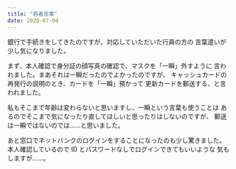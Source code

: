 ```yaml
---
title: "若者言葉"
date: 2020-07-04
---
```


銀行で手続きをしてきたのですが、対応していただいた行員の方の
言葉遣いが少し気になりました。

まず、本人確認で身分証の顔写真の確認で、マスクを「一瞬」外すように
言われました。まあそれは一瞬だったのでよかったのですが、
キャッシュカードの再発行の説明のとき、カードを「一瞬」預かって
更新カードを郵送する、と言われました。

私もそこまで年齢は変わらないと思いますし、一瞬という言葉も使うことは
あるのでそこまで気になったり直してほしいと思ったりはしないのですが、
郵送は一瞬ではないのでは……と思いました。

あと窓口でネットバンクのログインをすることになったのも少し驚きました。
本人確認しているので ID とパスワードなしでログインできてもいいような
気もしますが……。

